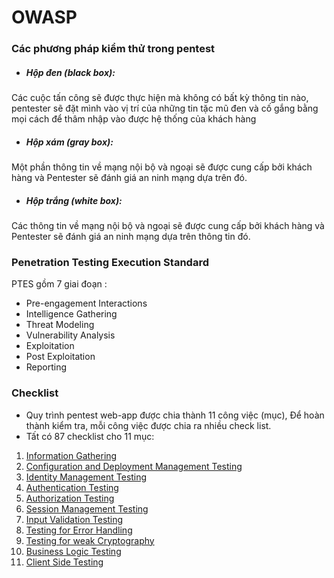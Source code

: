 # OWASP

### Các phương pháp kiểm thử trong pentest

- ##### Hộp đen (black box):
Các cuộc tấn công sẽ được thực hiện mà không có bất kỳ thông tin nào, pentester sẽ đặt mình vào vị trí của những tin tặc mũ đen và cố gắng bằng mọi cách để thâm nhập vào được hệ thống của khách hàng
- ##### Hộp xám (gray box):
Một phần thông tin về mạng nội bộ và ngoại sẽ được cung cấp bởi khách hàng và Pentester sẽ đánh giá an ninh mạng dựa trên đó.
- ##### Hộp trắng (white box):
Các thông tin về mạng nội bộ và ngoại sẽ được cung cấp bởi khách hàng và Pentester sẽ đánh giá an ninh mạng dựa trên thông tin đó.

### Penetration Testing Execution Standard 
PTES gồm 7 giai đoạn :
- Pre-engagement Interactions
- Intelligence Gathering
- Threat Modeling
- Vulnerability Analysis
- Exploitation
- Post Exploitation
- Reporting

### Checklist
* Quy trình pentest web-app được chia thành 11 công việc (mục), Để hoàn thành kiểm tra, mỗi công việc được chia ra nhiều check list.
* Tất có 87 checklist cho 11 mục:
1. [Information Gathering](https://github.com/huyenlamchiton/owasp/tree/master/Information%20Gathering)  
2. [Configuration and Deployment Management Testing ](https://github.com/huyenlamchiton/owasp/tree/master/Configuration%20and%20Deployment%20Management%20Testing) 
3. [ Identity Management Testing](https://github.com/huyenlamchiton/owasp/tree/master/Identity%20Management%20Testing)  
4. [Authentication Testing ](https://github.com/huyenlamchiton/owasp/tree/master/Authentication%20Testing)  
5. [Authorization Testing](https://github.com/huyenlamchiton/owasp/tree/master/Authorization%20Testing)  
6. [Session Management Testing]()  
7. [Input Validation Testing](https://github.com/huyenlamchiton/owasp/tree/master/Input%20Validation%20Testing)  
8. [Testing for Error Handling](https://github.com/huyenlamchiton/owasp/tree/master/Testing%20for%20Error%20Handling)  
9. [Testing for weak Cryptography](https://github.com/huyenlamchiton/owasp/tree/master/Testing%20for%20weak%20Cryptography)  
10. [Business Logic Testing](https://github.com/huyenlamchiton/owasp/tree/master/Business%20Logic%20Testing)  
11. [Client Side Testing](https://github.com/huyenlamchiton/owasp/tree/master/Client%20Side%20Testing)  
